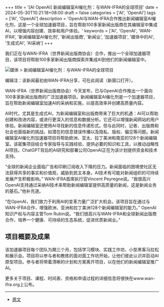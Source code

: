 +++
title = '[AI OpenAI] 新闻编辑室AI催化剂：与WAN-IFRA的全球项目'
date = 2024-05-30T10:21:18+08:00
draft = false
categories = ['AI', 'OpenAI']
tags = ['AI', 'OpenAI']
description = 'OpenAI与WAN-IFRA合作推出新闻编辑室AI催化剂，这是一个全球加速器项目，旨在帮助100多家新闻出版商在其编辑室中集成AI，以增强内容创建、效率和用户体验。'
keywords = ['AI', 'OpenAI', 'WAN-IFRA', '新闻编辑室AI催化剂', '新闻出版商', '新闻业', '加速器项目', '媒体中的AI', '生成式AI', 'AI采纳']
+++

我们正在与WAN-IFRA（世界新闻出版商协会）合作，推出一个全球加速器项目，该项目将帮助100多家新闻出版商探索并集成AI到他们的新闻编辑室中。

![媒体 > 新闻编辑室AI催化剂：与WAN-IFRA的全球项目](https://images.ctfassets.net/kftzwdyauwt9/7LyuuubClfSGLTgsfPuP9J/148207863aca7e8a1b381bd8304c2097/WAN-IFRA-abstract.jpg?w=1920&q=90&fm=webp)

编辑注：该新闻最初由WAN-IFRA分享，可在此阅读（新窗口打开）。

WAN-IFRA（世界新闻出版商协会）今天宣布，已与OpenAI合作推出一个面向100多家新闻出版商的广泛加速器项目。新闻编辑室AI催化剂是一个加速器项目，旨在帮助新闻编辑室加速AI的采纳和实施，以提高效率并创建高质量内容。

AI时代，尤其是生成式AI，为新闻编辑室和出版商带来了巨大的机遇：AI可以帮助创建和改进内容，或进行更深入的信息和数据分析。它还可以增强新闻网站的用户体验。新闻编辑室还使用AI寻找新的信息传递形式。但与此同时，记者、出版商和社会也面临新的挑战，如潜在的信息错误传播以及隐私、版权、偏见等问题。新闻编辑室AI催化剂加速器项目将帮助欧洲、亚太、拉丁美洲和南亚的128个新闻编辑室。该密集项目结合专家指导与实践经验，提供必要的知识和工具，以推动战略性AI项目。ChatGPT背后的AI研究和部署公司OpenAI正在为该计划提供资金和技术支持。

“全球的新闻企业面临广告和印刷订阅收入下降的压力。新闻面临的困境使社区无法获得共享的事实和价值观，威胁到民主本身。AI技术有可能对新闻组织的可持续发展产生积极影响。” WAN-IFRA首席执行官Vincent Peyregne说。“我很高兴OpenAI支持通过采纳AI技术来帮助新闻编辑室提供高质量的新闻，这是新闻业务的基石。”他补充道。

“在OpenAI，我们致力于利用AI的变革力量广泛扩大机会。该项目旨在通过与WAN-IFRA合作，增强欧洲、亚洲和拉丁美洲128个新闻编辑室的能力。” OpenAI知识产权与内容主管Tom Rubin说。“我们很高兴与WAN-IFRA和全球新闻出版商合作，培养一个健康、可持续的生态系统，促进优质新闻业。”

## 项目概要及成果
该加速器项目每个团队为期三个月，包括学习模块、实践工作坊、小型黑客马拉松和展示会。项目将以参与者和教练的面对面工作坊开始，让他们彼此认识并启动AI原型项目。参与者将带着清晰的计划和方案离开项目，以在他们的新闻编辑室推广AI。

更多关于项目、课程、时间表、资格和申请过程的详细信息将很快在www.wan-ifra.org上公布。

---

<!-- - [原文](...) -->
- [原文](https://openai.com/index/newsroom-ai-catalyst-global-program-with-wan-ifra/)
<!-- - [博客 - 从零开始学AI](...) -->
<!-- - [Blog | Learn AI from scratch](...) -->
<!-- - [公众号 - 从零开始学AI](...) -->
<!-- - [CSDN - 从零开始学AI](...) -->
<!-- - [掘金 - 从零开始学AI](...) -->
<!-- - [知乎 - 从零开始学AI](...) -->
<!-- - [阿里云 - 从零开始学AI](...) -->
<!-- - [腾讯云 - 从零开始学AI](...) -->
